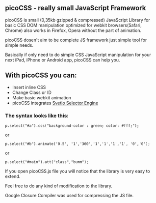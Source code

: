 picoCSS - really small JavaScript Framework
-----
picoCSS is small (0,35kb gzipped & compressed)  JavaScript Library for basic CSS DOM manipulation optimized for webkit browsers(Safari, Chrome) also works in Firefox, Opera without the part of animation. 

picoCSS dosen't aim to be complete JS framework just simple tool for simple needs. 

Basically if only need to do simple CSS JavaScript manipulation for your next iPad, iPhone or Android app, picoCSS can help you. 

With picoCSS you can:
---------------------

  * Insert inline CSS
  * Change Class or ID 
  * Make basic webkit animation
  * picoCSS integrates [Svetlo Selector Engine](http://www.vcarrer.com/2011/04/svetlo-one-line-javascript-selector.html)
  
<h3>The syntax looks like this:</h3>

	p.select("#a").css("background-color : green; color: #fff;");

or 

	p.select("#b").animate('0.5', '1','360','1','1','1','1', '0','0');

or

	p.select("#main").att("class","bumm");

If you open picoCSS.js file you will notice that the library is very easy to extend. 

Feel free to do any kind of modification to the library.


Google Closure Compiler was used for compressing the JS file.

